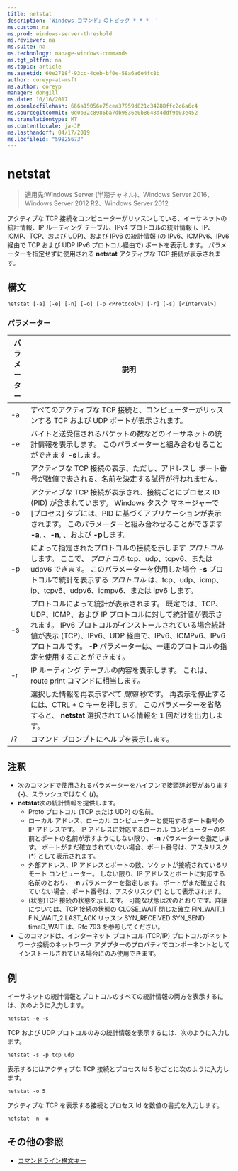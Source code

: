 ```yaml
---
title: netstat
description: 'Windows コマンド」のトピック * * *- '
ms.custom: na
ms.prod: windows-server-threshold
ms.reviewer: na
ms.suite: na
ms.technology: manage-windows-commands
ms.tgt_pltfrm: na
ms.topic: article
ms.assetid: 60e2718f-93cc-4ceb-bf0e-58a6a6e4fc8b
author: coreyp-at-msft
ms.author: coreyp
manager: dongill
ms.date: 10/16/2017
ms.openlocfilehash: 666a15056e75cea37959d821c34288ffc2c6a6c4
ms.sourcegitcommit: 0d0b32c8986ba7db9536e0b8648d4ddf9b03e452
ms.translationtype: MT
ms.contentlocale: ja-JP
ms.lasthandoff: 04/17/2019
ms.locfileid: "59825673"
---
```

# <a name="netstat"></a>netstat

>適用先:Windows Server (半期チャネル)、Windows Server 2016、Windows Server 2012 R2、Windows Server 2012

アクティブな TCP 接続をコンピューターがリッスンしている、イーサネットの統計情報、IP ルーティング テーブル、IPv4 プロトコルの統計情報 (、IP、ICMP、TCP、および UDP)、および IPv6 の統計情報 (の IPv6、ICMPv6、IPv6 経由で TCP および UDP IPv6 プロトコル経由で) ポートを表示します。 パラメーターを指定せずに使用される **netstat** アクティブな TCP 接続が表示されます。 

## <a name="syntax"></a>構文
```
netstat [-a] [-e] [-n] [-o] [-p <Protocol>] [-r] [-s] [<Interval>]
```

### <a name="parameters"></a>パラメーター
|パラメーター|説明|
|-------|--------|
|-a|すべてのアクティブな TCP 接続と、コンピューターがリッスンする TCP および UDP ポートが表示されます。|
|-e|バイトと送受信されるパケットの数などのイーサネットの統計情報を表示します。 このパラメーターと組み合わせることができます **-s**します。|
|-n|アクティブな TCP 接続の表示、ただし、アドレスし ポート番号が数値で表される、名前を決定する試行が行われません。|
|-o|アクティブな TCP 接続が表示され、接続ごとにプロセス ID (PID) が含まれています。 Windows タスク マネージャーで [プロセス] タブには、PID に基づくアプリケーションが表示されます。 このパラメーターと組み合わせることができます **-a**, 、**-n**, 、および **-p**します。|
|-p <Protocol>|によって指定されたプロトコルの接続を示します *プロトコル*します。 ここで、 *プロトコル* tcp、udp、tcpv6、または udpv6 できます。 このパラメーターを使用した場合 **-s** プロトコルで統計を表示する *プロトコル* は、tcp、udp、icmp、ip、tcpv6、udpv6、icmpv6、または ipv6 します。|
|-s|プロトコルによって統計が表示されます。 既定では、TCP、UDP、ICMP、および IP プロトコルに対して統計値が表示されます。 IPv6 プロトコルがインストールされている場合統計値が表示 (TCP)、IPv6、UDP 経由で、IPv6、ICMPv6、IPv6 プロトコルです。 **-P** パラメーターは、一連のプロトコルの指定を使用することができます。|
|-r|IP ルーティング テーブルの内容を表示します。 これは、route print コマンドに相当します。|
|<Interval>|選択した情報を再表示すべて *間隔* 秒です。 再表示を停止するには、CTRL + C キーを押します。 このパラメーターを省略すると、 **netstat** 選択されている情報を 1 回だけを出力します。|
|/?|コマンド プロンプトにヘルプを表示します。|

## <a name="remarks"></a>注釈
-   次のコマンドで使用されるパラメーターをハイフンで接頭辞必要があります (**-**)、スラッシュではなく (**/**)。
-   **netstat**次の統計情報を提供します。
    -   Proto プロトコル (TCP または UDP) の名前。
    -   ローカル アドレス、ローカル コンピューターと使用するポート番号の IP アドレスです。 IP アドレスに対応するローカル コンピューターの名前とポートの名前が示すようにしない限り、 **-n** パラメーターを指定します。 ポートがまだ確立されていない場合、ポート番号は、アスタリスク (*) として表示されます。
    -   外部アドレス、IP アドレスとポートの数、ソケットが接続されているリモート コンピューター。 しない限り、IP アドレスとポートに対応する名前のとおり、 **-n** パラメーターを指定します。 ポートがまだ確立されていない場合、ポート番号は、アスタリスク (*) として表示されます。
    -   (状態)TCP 接続の状態を示します。 可能な状態は次のとおりです。詳細については、TCP 接続の状態の CLOSE_WAIT 閉じた確立 FIN_WAIT_1 FIN_WAIT_2 LAST_ACK リッスン SYN_RECEIVED SYN_SEND timeD_WAIT は、Rfc 793 を参照してください。
-   このコマンドは、インターネット プロトコル (TCP/IP) プロトコルがネットワーク接続のネットワーク アダプターのプロパティでコンポーネントとしてインストールされている場合にのみ使用できます。

## <a name="BKMK_Examples"></a>例
イーサネットの統計情報とプロトコルのすべての統計情報の両方を表示するには、次のように入力します。
```
netstat -e -s
```
TCP および UDP プロトコルのみの統計情報を表示するには、次のように入力します。
```
netstat -s -p tcp udp
```
表示するにはアクティブな TCP 接続とプロセス Id 5 秒ごとに次のように入力します。
```
netstat -o 5
```
アクティブな TCP を表示する接続とプロセス Id を数値の書式を入力します。
```
netstat -n -o
```

## <a name="additional-references"></a>その他の参照
-   [コマンドライン構文キー](command-line-syntax-key.md)
